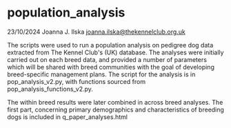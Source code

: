 # population_analysis
23/10/2024
Joanna J. Ilska
joanna.ilska@thekennelclub.org.uk

The scripts were used to run a population analysis on pedigree dog data extracted from The Kennel Club's (UK) database. 
The analyses were initially carried out on each breed data, and provided a number of parameters which will be shared with breed
communities with the goal of developing breed-specific management plans. The script for the analysis is in pop_analysis_v2.py, 
with functions sourced from pop_analysis_functions_v2.py.

The within breed results were later combined in across breed analyses. The first part, concerning primary demographics and 
characteristics of breeding dogs is included in q_paper_analyses.html




